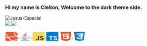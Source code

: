 ### Hi my name is Cleiton, Welcome to the dark theme side.
<img alt="Jesus-Espacial" src="https://mir-s3-cdn-cf.behance.net/project_modules/fs/805f7f68040289.5b569a1dadc07.gif">
<div>
  <a href="https://github.com/CleitonOliveiraS">
  <a href="https://github.com/CleitonOliveiraS">
  <img height = "180em" src = "https://github-readme-stats.vercel.app/api?username=CleitonOliveiraS&show_icons=false&theme=dracula&include_all_commits=true&count_private=true" />
  <img height="180em" src="https://github-readme-stats.vercel.app/api/top-langs/?username=CleitonOliveiraS&layout=compact&langs_count=20&theme=dracula" />
</div>
<div style="display: inline_block"><br>
  <img align="center" alt="Laravel" height="30" width="40" src="https://raw.githubusercontent.com/devicons/devicon/master/icons/laravel/laravel-plain.svg">
  <img align="center" alt="Java" height="30" width="40" src="https://raw.githubusercontent.com/devicons/devicon/master/icons/java/java-original.svg">
  <img align="center" alt="Js" height="30" width="40" src="https://raw.githubusercontent.com/devicons/devicon/master/icons/javascript/javascript-original.svg">
  <img align="center" alt="Ts" height="30" width="40" src="https://raw.githubusercontent.com/devicons/devicon/master/icons/typescript/typescript-plain.svg">
  <img align="center" alt="HTML" height="30" width="40" src="https://raw.githubusercontent.com/devicons/devicon/master/icons/html5/html5-original.svg">
  <img align="center" alt="CSS" height="30" width="40" src="https://raw.githubusercontent.com/devicons/devicon/master/icons/css3/css3-original.svg">
</div>
